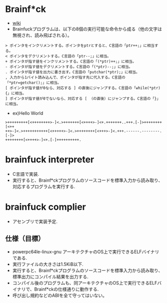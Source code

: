 # Brainf*ck
- [wiki](https://ja.wikipedia.org/wiki/Brainfuck)
- Brainfuckプログラムは、以下の8個の実行可能な命令から成る（他の文字は無視され、読み飛ばされる）。
```
> ポインタをインクリメントする。ポインタをptrとすると、C言語の「ptr++;」に相当する。
< ポインタをデクリメントする。C言語の「ptr--;」に相当。
+ ポインタが指す値をインクリメントする。C言語の「(*ptr)++;」に相当。
- ポインタが指す値をデクリメントする。C言語の「(*ptr)--;」に相当。
. ポインタが指す値を出力に書き出す。C言語の「putchar(*ptr);」に相当。
, 入力から1バイト読み込んで、ポインタが指す先に代入する。C言語の「*ptr=getchar();」に相当。
[ ポインタが指す値が0なら、対応する ] の直後にジャンプする。C言語の「while(*ptr){」に相当。
] ポインタが指す値が0でないなら、対応する [ （の直後）にジャンプする。C言語の「}」に相当。
```
- ex)Hello World
```
>+++++++++[<++++++++>-]<.>+++++++[<++++>-]<+.+++++++..+++.[-]>++++++++[<++
++>-]<.>+++++++++++[<+++++>-]<.>++++++++[<+++>-]<.+++.------.--------.[-]>
++++++++[<++++>-]<+.[-]++++++++++.
```
# brainfuck interpreter
- C言語で実装.
- 実行すると、Brainf*ckプログラムのソースコードを標準入力から読み取り、対応するプログラムを実行する.
# brainfuck complier
- アセンブリで実装予定.
## 仕様（目標）
- powerpc64le-linux-gnu アーキテクチャのOS上で実行できるELFバイナリである.
- 実行ファイルの大きさは1.5KiB以下.
- 実行すると、Brainf*ckプログラムのソースコードを標準入力から読み取り、標準出力にコンパイル結果を出力する.
- コンパイル後のプログラムも、同アーキテクチャのOS上で実行できるELFバイナリで、Brainf*ckの仕様通りに動作する.
- 呼び出し規約などのABIを全て守ってはいない。
